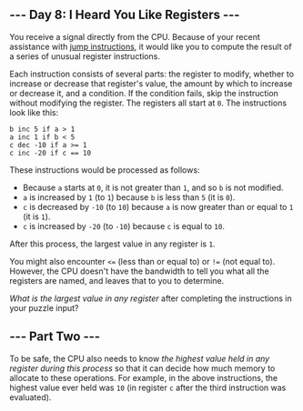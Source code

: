 <h2>--- Day 8: I Heard You Like Registers ---</h2><p>You receive a <span title="There's that sorcery I told you about.">signal</span> directly from the CPU. Because of your recent assistance with <a href="5">jump instructions</a>, it would like you to compute the result of a series of unusual register instructions.</p>
<p>Each instruction consists of several parts: the register to modify, whether to increase or decrease that register's value, the amount by which to increase or decrease it, and a condition. If the condition fails, skip the instruction without modifying the register. The registers all start at <code>0</code>. The instructions look like this:</p>
<pre><code>b inc 5 if a &gt; 1
a inc 1 if b &lt; 5
c dec -10 if a &gt;= 1
c inc -20 if c == 10
</code></pre>
<p>These instructions would be processed as follows:</p>
<ul>
<li>Because <code>a</code> starts at <code>0</code>, it is not greater than <code>1</code>, and so <code>b</code> is not modified.</li>
<li><code>a</code> is increased by <code>1</code> (to <code>1</code>) because <code>b</code> is less than <code>5</code> (it is <code>0</code>).</li>
<li><code>c</code> is decreased by <code>-10</code> (to <code>10</code>) because <code>a</code> is now greater than or equal to <code>1</code> (it is <code>1</code>).</li>
<li><code>c</code> is increased by <code>-20</code> (to <code>-10</code>) because <code>c</code> is equal to <code>10</code>.</li>
</ul>
<p>After this process, the largest value in any register is <code>1</code>.</p>
<p>You might also encounter <code>&lt;=</code> (less than or equal to) or <code>!=</code> (not equal to). However, the CPU doesn't have the bandwidth to tell you what all the registers are named, and leaves that to you to determine.</p>
<p><em>What is the largest value in any register</em> after completing the instructions in your puzzle input?</p>

<h2 id="part2">--- Part Two ---</h2><p>To be safe, the CPU also needs to know <em>the highest value held in any register during this process</em> so that it can decide how much memory to allocate to these operations. For example, in the above instructions, the highest value ever held was <code>10</code> (in register <code>c</code> after the third instruction was evaluated).</p>

